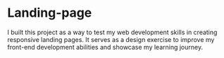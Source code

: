 # Landing-page
I built this project as a way to test my web development skills in creating responsive landing pages. It serves as a design exercise to improve my front-end development abilities and showcase my learning journey.
